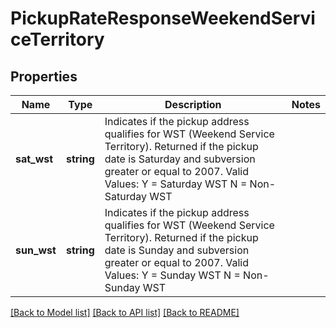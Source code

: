 # PickupRateResponseWeekendServiceTerritory

## Properties
Name | Type | Description | Notes
------------ | ------------- | ------------- | -------------
**sat_wst** | **string** | Indicates if the pickup address qualifies for WST (Weekend Service Territory). Returned if the pickup date is Saturday and subversion greater or equal to 2007.                                                                                                                                                                                                                          Valid Values:                                                                                                                                                                                                                                                                                                                                                                                                                                                                                                                                    Y &#x3D; Saturday WST  N &#x3D; Non-Saturday WST | 
**sun_wst** | **string** | Indicates if the pickup address qualifies for WST (Weekend Service Territory). Returned if the pickup date is Sunday and subversion greater or equal to 2007.                                                                                                                                                                                                                          Valid Values:                                                                                                                                                                                                                                                                                                                                                                                                                                                                                                                                    Y &#x3D; Sunday WST  N &#x3D; Non-Sunday WST | 

[[Back to Model list]](../../README.md#documentation-for-models) [[Back to API list]](../../README.md#documentation-for-api-endpoints) [[Back to README]](../../README.md)

